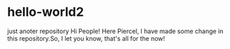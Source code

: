 # hello-world2
just anoter repository
Hi People!
Here Piercel, I have made some change in this repository.So, I let you know, that's all for the now!
